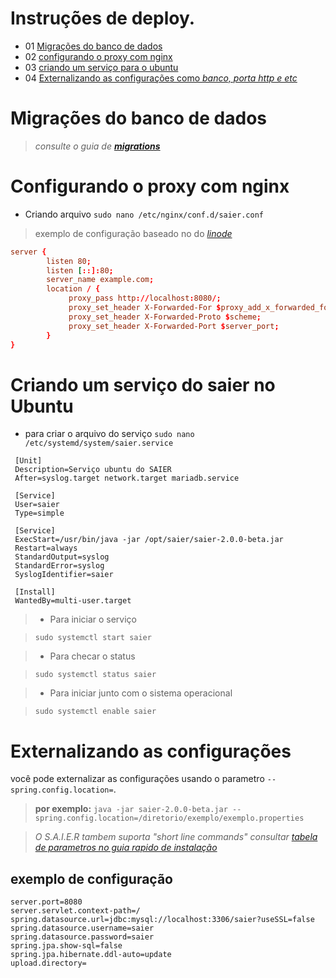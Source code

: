 # Instruções de deploy.
* 01 [Migrações do banco de dados](#migrações-do-banco-de-dados)
* 02 [configurando o proxy com nginx](#configurando-o-proxy-com-nginx)
* 03 [criando um serviço para o ubuntu](#criando-um-serviço-do-saier-no-ubuntu)
* 04 [Externalizando as configurações como _banco, porta http e etc_](#externalizando-as-configurações)

# Migrações do banco de dados
> _consulte o guia de_ [_**migrations**_](./migration#ainda-em-desenvolvimento) 

# Configurando o proxy com nginx

 - Criando arquivo
`sudo nano /etc/nginx/conf.d/saier.conf`

> exemplo de configuração baseado no do [_linode_](https://www.linode.com/docs/development/java/how-to-deploy-spring-boot-applications-nginx-ubuntu-16-04/)

```conf
server {
        listen 80;
        listen [::]:80;
        server_name example.com;
        location / {
             proxy_pass http://localhost:8080/;
             proxy_set_header X-Forwarded-For $proxy_add_x_forwarded_for;
             proxy_set_header X-Forwarded-Proto $scheme;
             proxy_set_header X-Forwarded-Port $server_port;
        }
}
```

# Criando um serviço do saier no Ubuntu
 - para criar o arquivo do serviço
`sudo nano /etc/systemd/system/saier.service`

```service
 [Unit]
 Description=Serviço ubuntu do SAIER
 After=syslog.target network.target mariadb.service
 
 [Service]
 User=saier
 Type=simple
 
 [Service]
 ExecStart=/usr/bin/java -jar /opt/saier/saier-2.0.0-beta.jar
 Restart=always
 StandardOutput=syslog
 StandardError=syslog
 SyslogIdentifier=saier

 [Install]
 WantedBy=multi-user.target
```
> - Para iniciar o serviço


> `sudo systemctl start saier`


> - Para checar o status


> `sudo systemctl status saier`


> - Para iniciar junto com o sistema operacional


> `sudo systemctl enable saier`


# Externalizando as configurações
você pode externalizar as configurações usando o parametro `--spring.config.location=`.
> **por exemplo:**  `java -jar saier-2.0.0-beta.jar --spring.config.location=/diretorio/exemplo/exemplo.properties`

> _O S.A.I.E.R tambem suporta "short line commands" consultar_ [_tabela de parametros no guia rapido de instalação_](https://github.com/Throyer/SAIER#executando-o-sistema-com-configurações-diferentes)

## exemplo de configuração
```properties
server.port=8080
server.servlet.context-path=/
spring.datasource.url=jdbc:mysql://localhost:3306/saier?useSSL=false
spring.datasource.username=saier
spring.datasource.password=saier
spring.jpa.show-sql=false
spring.jpa.hibernate.ddl-auto=update
upload.directory=
```
